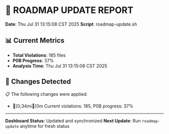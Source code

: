# 🔄 ROADMAP UPDATE REPORT
**Date**: Thu Jul 31 13:15:08 CST 2025
**Script**: roadmap-update.sh

## 📊 Current Metrics
- **Total Violations**: 185 files
- **P0B Progress**: 37%
- **Analysis Time**: Thu Jul 31 13:15:08 CST 2025

## 🔄 Changes Detected
📋 The following changes were applied:
- [0;34mℹ[0m Current violations: 185, P0B progress: 37%

---
**Dashboard Status**: Updated and synchronized
**Next Update**: Run `roadmap-update` anytime for fresh status

